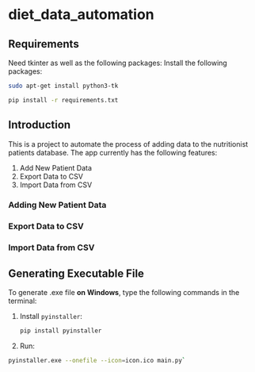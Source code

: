 # diet_data_automation

## Requirements

Need tkinter as well as the following packages:
Install the following packages:

```bash
sudo apt-get install python3-tk
```

```bash
pip install -r requirements.txt
```

## Introduction

This is a project to automate the process of adding data to the nutritionist patients database.
The app currently has the following features:

1. Add New Patient Data
2. Export Data to CSV
3. Import Data from CSV

### Adding New Patient Data

### Export Data to CSV

### Import Data from CSV

## Generating Executable File

To generate .exe file **on Windows**, type the following commands in the terminal:

1. Install `pyinstaller`:
   ```bash
   pip install pyinstaller
   ```
2. Run:
```bash
pyinstaller.exe --onefile --icon=icon.ico main.py`
```
